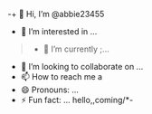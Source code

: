 -+ 👋 Hi, I’m @abbie23455
- 👀 I’m interested in ...
> - 🌱 I’m currently ;...
- 💞️ I’m looking to collaborate on ...
- 📫 How to reach me a
- 😄 Pronouns: ...
- ⚡ Fun fact: ...
hello,,coming/*-
<!---
abbie23455/abbie23455 is a ✨ special ✨ repository because its `README.md` (this file) appears on your GitHub profile.
You can click the Preview link to take a look at your changes.
--->
